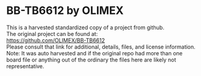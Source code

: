 
# BB-TB6612 by OLIMEX  
This is a harvested standardized copy of a project from github.  
The original project can be found at:  
https://github.com/OLIMEX/BB-TB6612  
Please consult that link for additional, details, files, and license information.  
Note: It was auto harvested and if the original repo had more than one board file or anything out of the ordinary the files here are likely not representative.  
    